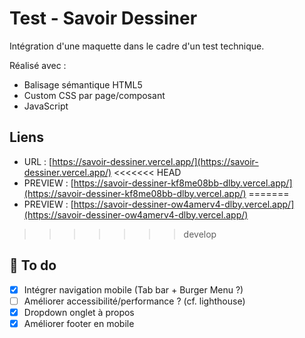 # Test - Savoir Dessiner

Intégration d'une maquette dans le cadre d'un test technique.

Réalisé avec :

- Balisage sémantique HTML5
- Custom CSS par page/composant
- JavaScript

## Liens

* URL : [https://savoir-dessiner.vercel.app/](https://savoir-dessiner.vercel.app/)
<<<<<<< HEAD
* PREVIEW : [https://savoir-dessiner-kf8me08bb-dlby.vercel.app/](https://savoir-dessiner-kf8me08bb-dlby.vercel.app/)
=======
* PREVIEW : [https://savoir-dessiner-ow4amerv4-dlby.vercel.app/](https://savoir-dessiner-ow4amerv4-dlby.vercel.app/)

>>>>>>> develop
## 📑 To do

* [X] Intégrer navigation mobile (Tab bar + Burger Menu ?)
* [ ] Améliorer accessibilité/performance ? (cf. lighthouse)
* [X] Dropdown onglet à propos
* [X] Améliorer footer en mobile
